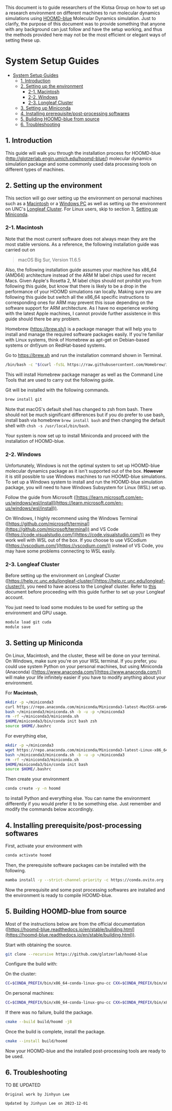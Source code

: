 This document is to guide researchers of the Klotsa Group on how to set up a research environment on different machines to run molecular dynamics simulations using [HOOMD-blue](http://glotzerlab.engin.umich.edu/hoomd-blue/) Molecular Dynamics simulation. Just to clarify, the purpose of this document was to provide something that anyone with any background can just follow and have the setup working, and thus the methods provided here may not be the most efficient or elegant ways of setting these up.

# System Setup Guides

- [System Setup Guides](#system-setup-guides)
  - [1. Introduction](#1-introduction)
  - [2. Setting up the environment](#2-setting-up-the-environment)
    - [2-1. Macintosh](#2-1-macintosh)
    - [2-2. Windows](#2-2-windows)
    - [2-3. Longleaf Cluster](#2-3-longleaf-cluster)
  - [3. Setting up Miniconda](#3-setting-up-miniconda)
  - [4. Installing prerequisite/post-processing softwares](#4-installing-prerequisitepost-processing-softwares)
  - [5. Building HOOMD-blue from source](#5-building-hoomd-blue-from-source)
  - [6. Troubleshooting](#6-troubleshooting)

## 1. Introduction

This guide will walk you through the installation process for HOOMD-blue (<http://glotzerlab.engin.umich.edu/hoomd-blue/>) molecular dynamics simulation package and some commonly used data processing tools on different types of machines.

## 2. Setting up the environment

This section will go over setting up the environment on personal machines such as a [Macintosh](#2-1-macintosh) or a [Windows PC](#2-2-windows) as well as setting up the environment on UNC's [Longleaf Cluster](#2-3-longleaf-cluster). For Linux users, skip to section 3, [Setting up Miniconda](#3-setting-up-Miniconda).

### 2-1. Macintosh

Note that the most current software does not always mean they are the most stable versions. As a reference, the following installation guide was carried out on
>macOS Big Sur, Version 11.6.5

Also, the following installation guide assumes your machine has x86_64 (AMD64) architecture instead of the ARM M label chips used for recent Macs. Given Apple's Rosetta 2, M label chips should not prohibit you from following this guide, but know that there is likely to be a drop in the performance of your HOOMD simulations ran locally. Making sure you are following this guide but switch all the x86_64 specific instructions to corresponding ones for ARM may prevent this issue depending on the software support for ARM architecture. As I have no experience working with the latest Apple machines, I cannot provide further assistence in this guide should there be any problem.

Homebrew (<https://brew.sh/>) is a package manager that will help you to install and manage the required software packages easily. If you're familiar with Linux systems, think of Homebrew as apt-get on Debian-based systems or dnf/yum on RedHat-based systems.

Go to <https://brew.sh> and run the installation command shown in Terminal.

```zsh
/bin/bash -c "$(curl -fsSL https://raw.githubusercontent.com/Homebrew/install/HEAD/install.sh)"
```

This will install Homebrew package manager as well as the Command Line Tools that are used to carry out the following guide.

Git will be installed with the following commands.

```zsh
brew install git
```

Note that macOS's default shell has changed to zsh from bash. There should not be much significant differences but if you do prefer to use bash, install bash via homebrew `brew install bash` and then changing the default shell with `chsh -s /usr/local/bin/bash`.

Your system is now set up to install Miniconda and proceed with the installation of HOOMD-blue.

### 2-2. Windows

Unfortunately, Windows is not the optimal system to set up HOOMD-blue molecular dynamics package as it isn't supported out of the box. **However** it is still possible to use Windows machines to run HOOMD-blue simulations. To set up a Windows system to install and run the HOOMD-blue simulation package, you will need to have Windows Subsystem for Linux (WSL) set up.

Follow the guide from Microsoft ([https://learn.microsoft.com/en-us/windows/wsl/install](https://learn.microsoft.com/en-us/windows/wsl/install)).

On Windows, I highly recommend using the Windows Terminal ([https://github.com/microsoft/terminal](https://github.com/microsoft/terminal)) and VS Code ([https://code.visualstudio.com/](https://code.visualstudio.com/)) as they work well with WSL out of the box. If you choose to use VSCodium ([https://vscodium.com/](https://vscodium.com/)) instead of VS Code, you may have some problems connecting to WSL easily.

### 2-3. Longleaf Cluster

Before setting up the environment on Longleaf Cluster ([https://help.rc.unc.edu/longleaf-cluster/](https://help.rc.unc.edu/longleaf-cluster/)), you need to have access to the Longleaf cluster. Refer to [this](../misc_guides/setting_up_supercomputer_account.md) document before proceeding with this guide further to set up your Longleaf account.

You just need to load some modules to be used for setting up the environment and GPU usage.
```bash
module load git cuda
module save
```

## 3. Setting up Miniconda

On Linux, Macintosh, and the cluster, these will be done on your terminal. On Windows, make sure you're on your WSL terminal. If you prefer, you could use system Python on your personal machines, but using Miniconda (Anaconda) ([https://www.anaconda.com/](https://www.anaconda.com/)) will make your life infinitely easier if you have to modify anything about your environment.

For **Macintosh**,
```bash
mkdir -p ~/miniconda3
curl https://repo.anaconda.com/miniconda/Miniconda3-latest-MacOSX-arm64.sh -o ~/miniconda3/miniconda.sh
bash ~/miniconda3/miniconda.sh -b -u -p ~/miniconda3
rm -rf ~/miniconda3/miniconda.sh
$HOME/miniconda3/bin/conda init bash zsh
source $HOME/.bashrc
```

For everything else,
```bash
mkdir -p ~/miniconda3
wget https://repo.anaconda.com/miniconda/Miniconda3-latest-Linux-x86_64.sh -O ~/miniconda3/miniconda.sh
bash ~/miniconda3/miniconda.sh -b -u -p ~/miniconda3
rm -rf ~/miniconda3/miniconda.sh
$HOME/miniconda3/bin/conda init bash
source $HOME/.bashrc
```

Then create your environment 
```bash
conda create -y -n hoomd
```

to install Python and everything else. You can name the environment differently if you would prefer it to be something else. Just remember and modify the commands below accordingly.

## 4. Installing prerequisite/post-processing softwares

First, activate your environment with 
```bash
conda activate hoomd
```

Then, the prerequisite software packages can be installed with the following.
```bash
mamba install -y --strict-channel-priority -c https://conda.ovito.org -c conda-forge c-compiler cxx-compiler git make cmake pybind11 eigen tbb tbb-devel python numpy matplotlib ovito freud gsd xvfbwrapper
```

Now the prerequisite and some post processing softwares are installed and the environment is ready to compile HOOMD-blue.

## 5. Building HOOMD-blue from source

Most of the instructions below are from the official documentation ([https://hoomd-blue.readthedocs.io/en/stable/building.html](https://hoomd-blue.readthedocs.io/en/stable/building.html)).

Start with obtaining the source.
```bash
git clone --recursive https://github.com/glotzerlab/hoomd-blue
```

Configure the build with:

On the cluster:
```bash
CC=$CONDA_PREFIX/bin/x86_64-conda-linux-gnu-cc CXX=$CONDA_PREFIX/bin/x86_64-conda-linux-gnu-c++ cmake -B build/hoomd -S hoomd-blue -DCMAKE_INSTALL_PREFIX=`python3 -c "import site; print(site.getsitepackages()[0])"` -DCMAKE_CXX_FLAGS=-march=native -DCMAKE_C_FLAGS=-march=native -DENABLE_GPU=ON -DENABLE_TBB=ON
```

On personal machines:
```bash
CC=$CONDA_PREFIX/bin/x86_64-conda-linux-gnu-cc CXX=$CONDA_PREFIX/bin/x86_64-conda-linux-gnu-c++ cmake -B build/hoomd -S hoomd-blue -DCMAKE_INSTALL_PREFIX=`python3 -c "import site; print(site.getsitepackages()[0])"` -DCMAKE_CXX_FLAGS=-march=native -DCMAKE_C_FLAGS=-march=native -DENABLE_TBB=ON
```

If there was no failure, build the package.
```bash
cmake --build build/hoomd -j8
```

Once the build is complete, install the package.
```bash
cmake --install build/hoomd
```

Now your HOOMD-blue and the installed post-processing tools are ready to be used.

## 6. Troubleshooting
TO BE UPDATED

`Original work by Jinhyun Lee`

`Updated by Jinhyun Lee on 2023-12-01`